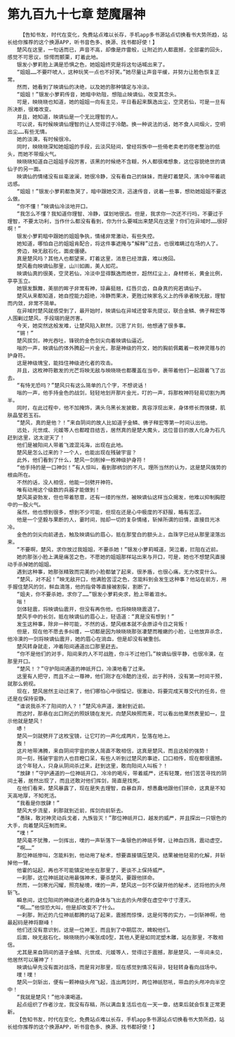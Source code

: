 # 第九百九十七章 楚魔屠神
        【告知书友，时代在变化，免费站点难以长存，手机app多书源站点切换看书大势所趋，站长给你推荐的这个换源APP，听书音色多、换源、找书都好使！】
       楚风在这里，一句话而已，声音不高，却像是炸雷般，让附近的人都震撼，全部霍的回头，感觉不可思议，惊愕而颤栗，盯着此地。
       银发小萝莉脸上满是恐惧之色，她姐姐终究是将这句话喊出来了。
       “姐姐……不要吓唬人，这种玩笑一点也不好笑。”她尽量让声音平缓，并努力让脸色恢复正常。
       然而，她看到了映谪仙的决绝，以及她的那种镇定与冷淡。
       “姐姐！”银发小萝莉传音，她暗中劝阻，想阻止映谪仙，改变其念头。
       可是，映晓晓也知道，她的姐姐一向有主见，平日看起来飘逸出尘，空灵若仙，可是一旦有所决断，很难改变。
       并且，她知道，映谪仙是一个无比理智的人。
       可以说，有时候映谪仙理智的让人觉得过于冷酷。换一种说法的话，她不食人间烟火，空明出尘……有些无情。
       她的淡漠，有时候很冷。
       同时，映晓晓深知她姐姐的手段，云淡风轻间，曾经将族中一些倚老卖老的宿老整治的低头，而她不带烟火气。
       映晓晓知道自己姐姐手段厉害，该黑的时候绝不含糊，外人都很难想象，这位容貌绝世的谪仙子的另一面。
       映谪仙的情绪没有丝毫波澜，她很冷静，没有看自己的妹妹，而是盯着楚风，清冷中带着疏远感。
       “姐姐！”银发小萝莉都急哭了，暗中跟她交流，迅速传音，说着一些事，想劝她姐姐不要这么做。
       “你不懂！”映谪仙冷淡地开口。
       “我怎么不懂？我知道你理智、冷静，谋划地很远。但是，我求你一次还不行吗，不要过于理智，不要太功利，当作什么都没有看到，你为什么要喊出来楚风在这里？你们在异域时……很好啊！”
       银发小萝莉暗中跟她的姐姐争执，情绪非常激动，有些失控。
       她知道，哪怕自己的姐姐肯配合，将这件事遮掩与“解释”过去，也很难瞒过在场的人了。
       旁边，映无敌石化，面皮僵硬。
       真是楚风吗？其他人也都望来，盯着这里，消息已经泄露，难以挽回。
       楚风看向映谪仙那里，山川如画，美人如花。
       映谪仙真的很美，空灵若仙，冷淡中显得飘逸而绝世，超然红尘上，身材修长，黄金比例，亭亭玉立。
       她银发飘舞，美丽的眸子非常有神，琼鼻挺翘，红唇贝齿，自身真的宛若谪仙子。
       楚风从来都知道，她自控能力超绝，冷静而果决，更胜过映家名义上的传承者映无敌，理智而内敛，非常不简单。
       在异域时楚风就感受到了，最开始时，映谪仙在异域还曾率先提议，联合金鳞、佛子释宏等人围剿过楚风，手段端的是厉害。
       今天，她突然这般发难，让楚风陷入默然，沉思了片刻，他想通了很多事。
       “锵！”
       楚风拔剑，神光吞吐，锋锐的金色剑尖向着映谪仙逼近。
       嗡的一声，映谪仙的体外腾起一片金光，那是神级的符文，她的胸前佩戴着一枚神灵赠与的护身符。
       这是神级瑰宝，能挡住神级进化者的攻击。
       并且，这枚神符散发的光芒将映无敌与映晓晓也都覆盖在当中，裹带着他们一起跟着飞了出去。
       “有恃无恐吗？”楚风只有这么简单的几个字，不想说话！
       嗡的一声，他手持金色的战剑，轻轻地划开那片金光，叮的一声，将那枚神符轻易切割为两半。
       同时，在此过程中，他不加掩饰，满头乌黑长发披散，真容浮现出来，身体修长而强健，肌肤晶莹若玉石。
       “楚风，真的是他？！”来自阴间的故人比如道子金鳞、佛子释宏等第一时间认出他。
       远处，元世成、元媛等人也都瞠目结舌，居然真的是楚大魔头，这位昔日的故人化身为石凡赶到这里，这太逆天了！
       他们是被阳间人带着飞渡混沌海，出现在此地。
       楚风是怎么过来的？一个人，也能出现在残破宇宙？
       此外，他们看到了什么，楚风一剑削掉一枚神级护身符！
       “他手持的是一口神剑！”有人惊叫，看到那柄剑的不凡，理所当然的认为，这是楚风强势的根由所在。
       不然的话，没人相信，他能一剑劈开神符。
       唯有动用这个级数的兵器才能做到！
       楚风英姿勃发，但也带着怒意，还有一缕的怅然，被映谪仙这样当众揭发，他难以抑制胸腔中的一股火气。
       虽然，他也想到很多，想到不少可能，但现在还是心中极度的不舒服，略有苦涩。
       他是一个坚毅与果断的人，霎时间，抛却一切的复杂情绪，斩掉所谓的旧情，直接目光冰冷。
       金色的剑尖向前递去，触及映谪仙的眉心，抵在那莹白的额头上，血珠字已经从那里滚落出来。
       “不要啊，楚风，求你放过我姐姐，不要杀她！”银发小萝莉喊道，哭泣着，拦阻在近前。
       她的那张小脸上满是痛苦之色，不愿她的姐姐那样站出来与开口，可是，她也不想楚风直接动手杀掉她的姐姐。
       遇到这种事，她那张精致而完美的小脸都皱了起来，很矛盾，也很心痛，无力改变什么。
       “楚风，对不起！”映无敌开口，他满脸苦涩之色，怎能料到会发生这种事？他站在前方，用手握住楚风的剑，鲜血滴落，他的指骨等直接被割裂，割断了。
       “姐夫，你不要杀她，求你了……”银发小萝莉央求，脸上带着泪水。
       嗡！
       剑体轻震，将映谪仙震开，但没有再伤他，也将映晓晓震退了。
       楚风手中的长剑，抵在映谪仙的眉心上，轻语道：“真是没有想到！”
       发生这种事，除非一种可能，不然的话，楚风根本就不会原谅今日之背叛！
       但是，现在他不愿去多纠缠，一切都是因为映晓晓那张凄楚而稚嫩的小脸，让他放弃杀念，他冷漠的一剑将映谪仙震开，她的眉心在淌血，但是却没有被重创。
       楚风转身就走，冲着阳间通道出口那里赶去。
       “你不是他们的对手，阳间来的人不可战胜，你斗不过他们。”映谪仙很平静，也很冷漠，在那里开口。
       “楚风！？”守护阳间通道的神祇开口，冷漠地看了过来。
       这里有人把守，而且不止一尊神，他们刚才在冷酷的注视，出于矜持，没有第一时间干预，就那么俯视。
       现在，楚风居然主动过来了，他们哪怕心中很惦记，很激动，将要完成天尊交代的任务，但还是在保持安静。
       “谁说我杀不了阳间的人？！”楚风冷声道，激射到近前。
       而这时，那悬在出口附近的照妖镜在发光，向楚风映照而来，可以看出他果然表里如一，显示他就是楚风！
       哧！
       楚风一剑就劈开了这枚宝镜，让它叮的一声化成两片，坠落在地上。
       轰！
       这片地带沸腾，来自阴间宇宙的故人简直不敢相信，这真是楚风，而且这般的强势！
       同一刻，残破宇宙的人也目瞪口呆，有些人听到过楚风的事迹，口口相传，现在都很震撼。
       这个年轻人，只身从阴间杀过来，赶到这里，敢向阳间人叫板？！
       “放肆！”守护通道的一位神祇开口，冷冷的喝斥，带着威严，还有轻蔑，他们苦苦寻找的阴间土著，居然出现了，而且还敢对他们挥剑，简直是找死。
       在他们看来，楚风暴露了，现在是失去理智，自暴自弃，想愚蠢地跟他们拼命，这真是不知天高地厚，不知死活。
       “我看是你放肆！”
       楚风大步流星，刹那就到近前，挥剑向前斩去。
       “愚昧，敢对神灵动兵戈者，九族皆灭！”那位神祇开口，越发的威严，并且探出一只银色的大手，向着楚风压制而来。
       “噗！”
       楚风毫不犹豫，一剑挥出，噗的一声斩落下一条银色的神祇手臂，让神血四溅，震动虚空。
       “啊……”
       那位神祇惨叫，怎能料到，他动用了秘术，想要直接镇压楚风，结果被他轻易的化解，并斩掉他一臂。
       他霍的站起，再也不可能镇定地坐在那里了，更谈不上保持威严。
       一刹那，这位神祇就动用最强神术，要杀楚风，要跟他拼命。
       然而，一剑寒光闪耀，照亮秘境，噗的一声，楚风这一剑不仅破开他的秘术，还将他的头颅斩飞。
       瞬息间，这位阳间的神级进化者的身体与飞出去的头颅便在虚空中寸寸湮灭。
       “啊……”他惊恐大叫，但是却改变不了什么。
       一刹那，附近的几位神祇都腾的站了起来，震撼而惊悚，这是何等的实力，一剑斩神啊，他最起码是神将巅峰！
       他们还没有意识到，这是一位神王，而且到了中期层次，睥睨他们。
       后面，映无敌石化，映晓晓的小嘴张成O型，其他人更是如同泥塑木雕，站在那里，不敢相信。
       尤其是来自阴间的道子金鳞、元世成、元媛等人，觉得过于震撼，那是楚风，一年间未见，他居然可以屠神了！
       映谪仙早先没有面对战场，而是背对那里，现在感觉到情况有异，轻轻转身看向战场中。
       噗！噗！
       楚风一剑斩出，便有一颗神级头颅飞起，连出两剑时，两位神祇怒吼，带血的头颅冲向半空中！
       “我就是楚风！”他冷漠喝道。
       起点组织了作者沙龙，我没有存稿，所以满血复活后也在一天一章，结束后就会恢复正常更新。
       【告知书友，时代在变化，免费站点难以长存，手机app多书源站点切换看书大势所趋，站长给你推荐的这个换源APP，听书音色多、换源、找书都好使！】